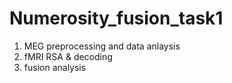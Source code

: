 # Numerosity_fusion_task1
 1. MEG preprocessing and data anlaysis
 2. fMRI RSA & decoding
 3. fusion analysis
